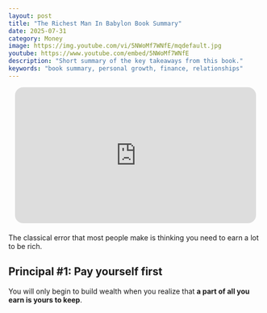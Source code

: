 ```yaml
---
layout: post
title: "The Richest Man In Babylon Book Summary"
date: 2025-07-31
category: Money
image: https://img.youtube.com/vi/5NWoMf7WNfE/mqdefault.jpg
youtube: https://www.youtube.com/embed/5NWoMf7WNfE
description: "Short summary of the key takeaways from this book."
keywords: "book summary, personal growth, finance, relationships"
---
```


<div style="display: flex; justify-content: center; margin-bottom: 20px;">
  <div style="aspect-ratio: 16 / 9; width: 95%; max-width: 700px; position: relative;">
    <iframe 
      src="https://www.youtube.com/embed/5NWoMf7WNfE"
      title="YouTube video player"
      allowfullscreen
      frameborder="0"
      style="position: absolute; inset: 0; width: 100%; height: 100%; border-radius: 16px;">
    </iframe>
  </div>
</div>

The classical error that most people make is thinking you need to earn a lot to be rich.

## Principal #1: Pay yourself first

You will only begin to build wealth when you realize that **a part of all you earn is yours to keep**.


